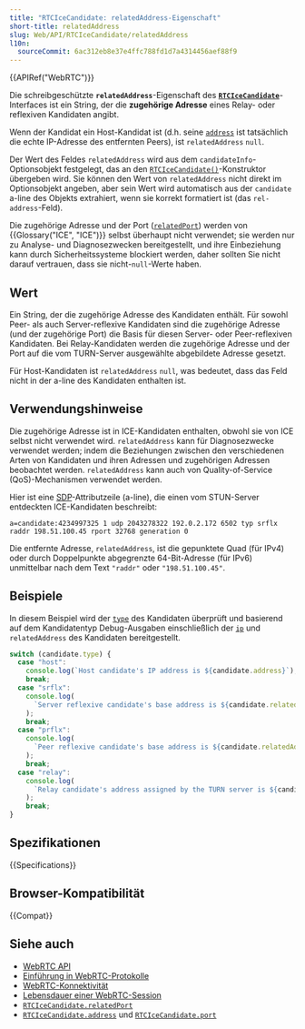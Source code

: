 ```yaml
---
title: "RTCIceCandidate: relatedAddress-Eigenschaft"
short-title: relatedAddress
slug: Web/API/RTCIceCandidate/relatedAddress
l10n:
  sourceCommit: 6ac312eb8e37e4ffc788fd1d7a4314456aef88f9
---
```


{{APIRef("WebRTC")}}

Die schreibgeschützte **`relatedAddress`**-Eigenschaft des **[`RTCIceCandidate`](/de/docs/Web/API/RTCIceCandidate)**-Interfaces ist ein String, der die **zugehörige Adresse** eines Relay- oder reflexiven Kandidaten angibt.

Wenn der Kandidat ein Host-Kandidat ist (d.h. seine [`address`](/de/docs/Web/API/RTCIceCandidate/address) ist tatsächlich die echte IP-Adresse des entfernten Peers), ist `relatedAddress` `null`.

Der Wert des Feldes `relatedAddress` wird aus dem `candidateInfo`-Optionsobjekt festgelegt, das an den [`RTCIceCandidate()`](/de/docs/Web/API/RTCIceCandidate/RTCIceCandidate)-Konstruktor übergeben wird. Sie können den Wert von `relatedAddress` nicht direkt im Optionsobjekt angeben, aber sein Wert wird automatisch aus der `candidate` a-line des Objekts extrahiert, wenn sie korrekt formatiert ist (das `rel-address`-Feld).

Die zugehörige Adresse und der Port ([`relatedPort`](/de/docs/Web/API/RTCIceCandidate/relatedPort)) werden von {{Glossary("ICE", "ICE")}} selbst überhaupt nicht verwendet; sie werden nur zu Analyse- und Diagnosezwecken bereitgestellt, und ihre Einbeziehung kann durch Sicherheitssysteme blockiert werden, daher sollten Sie nicht darauf vertrauen, dass sie nicht-`null`-Werte haben.

## Wert

Ein String, der die zugehörige Adresse des Kandidaten enthält.
Für sowohl Peer- als auch Server-reflexive Kandidaten sind die zugehörige Adresse (und der zugehörige Port) die Basis für diesen Server- oder Peer-reflexiven Kandidaten.
Bei Relay-Kandidaten werden die zugehörige Adresse und der Port auf die vom TURN-Server ausgewählte abgebildete Adresse gesetzt.

Für Host-Kandidaten ist `relatedAddress` `null`, was bedeutet, dass das Feld nicht in der a-line des Kandidaten enthalten ist.

## Verwendungshinweise

Die zugehörige Adresse ist in ICE-Kandidaten enthalten, obwohl sie von ICE selbst nicht verwendet wird.
`relatedAddress` kann für Diagnosezwecke verwendet werden; indem die Beziehungen zwischen den verschiedenen Arten von Kandidaten und ihren Adressen und zugehörigen Adressen beobachtet werden.
`relatedAddress` kann auch von Quality-of-Service (QoS)-Mechanismen verwendet werden.

Hier ist eine [SDP](/de/docs/Web/API/WebRTC_API/Protocols#sdp)-Attributzeile (a-line), die einen vom STUN-Server entdeckten ICE-Kandidaten beschreibt:

```plain
a=candidate:4234997325 1 udp 2043278322 192.0.2.172 6502 typ srflx raddr 198.51.100.45 rport 32768 generation 0
```

Die entfernte Adresse, `relatedAddress`, ist die gepunktete Quad (für IPv4) oder durch Doppelpunkte abgegrenzte 64-Bit-Adresse (für IPv6) unmittelbar nach dem Text `"raddr"` oder `"198.51.100.45"`.

## Beispiele

In diesem Beispiel wird der [`type`](/de/docs/Web/API/RTCIceCandidate/type) des Kandidaten überprüft und basierend auf dem Kandidatentyp Debug-Ausgaben einschließlich der [`ip`](/de/docs/Web/API/RTCIceCandidate/address) und `relatedAddress` des Kandidaten bereitgestellt.

```js
switch (candidate.type) {
  case "host":
    console.log(`Host candidate's IP address is ${candidate.address}`);
    break;
  case "srflx":
    console.log(
      `Server reflexive candidate's base address is ${candidate.relatedAddress}; reachable at ${candidate.address}`,
    );
    break;
  case "prflx":
    console.log(
      `Peer reflexive candidate's base address is ${candidate.relatedAddress}; reachable at ${candidate.address}`,
    );
    break;
  case "relay":
    console.log(
      `Relay candidate's address assigned by the TURN server is ${candidate.relatedAddress}; reachable at ${candidate.address}`,
    );
    break;
}
```

## Spezifikationen

{{Specifications}}

## Browser-Kompatibilität

{{Compat}}

## Siehe auch

- [WebRTC API](/de/docs/Web/API/WebRTC_API)
- [Einführung in WebRTC-Protokolle](/de/docs/Web/API/WebRTC_API/Protocols)
- [WebRTC-Konnektivität](/de/docs/Web/API/WebRTC_API/Connectivity)
- [Lebensdauer einer WebRTC-Session](/de/docs/Web/API/WebRTC_API/Session_lifetime)
- [`RTCIceCandidate.relatedPort`](/de/docs/Web/API/RTCIceCandidate/relatedPort)
- [`RTCIceCandidate.address`](/de/docs/Web/API/RTCIceCandidate/address) und [`RTCIceCandidate.port`](/de/docs/Web/API/RTCIceCandidate/port)
